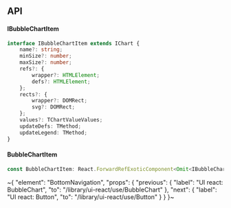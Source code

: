 

## API

#### IBubbleChartItem

```ts
interface IBubbleChartItem extends IChart {
    name?: string;
    minSize?: number;
    maxSize?: number;
    refs?: {
        wrapper?: HTMLElement;
        defs?: HTMLElement;
    };
    rects?: {
        wrapper?: DOMRect;
        svg?: DOMRect;
    };
    values?: TChartValueValues;
    updateDefs: TMethod;
    updateLegend: TMethod;
}
```

#### BubbleChartItem

```ts
const BubbleChartItem: React.ForwardRefExoticComponent<Omit<IBubbleChartItem, "ref"> & React.RefAttributes<unknown>>;
```


~{
  "element": "BottomNavigation",
  "props": {
    "previous": {
      "label": "UI react: BubbleChart",
      "to": "/library/ui-react/use/BubbleChart"
    },
    "next": {
      "label": "UI react: Button",
      "to": "/library/ui-react/use/Button"
    }
  }
}~

